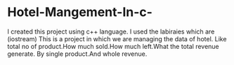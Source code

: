 # Hotel-Mangement-In-c-
I created this project using c++ language.
I used  the labiraies which are (iostream)
This is a project in which we are managing the data of hotel.
Like total no of product.How much sold.How much left.What the total revenue generate.
By single product.And whole revenue. 
